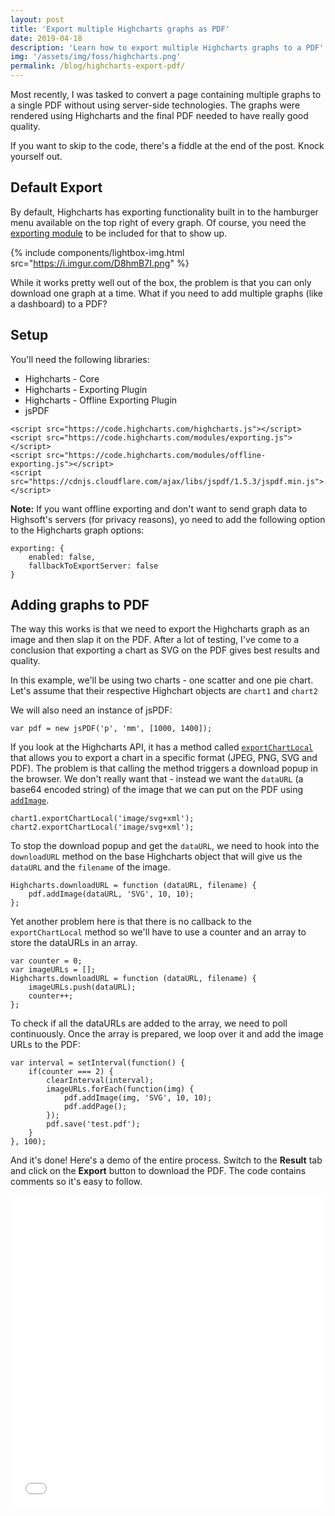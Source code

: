 ```yaml
---
layout: post
title: 'Export multiple Highcharts graphs as PDF'
date: 2019-04-18
description: 'Learn how to export multiple Highcharts graphs to a PDF'
img: '/assets/img/foss/highcharts.png'
permalink: /blog/highcharts-export-pdf/
---
```


Most recently, I was tasked to convert a page containing multiple graphs to a single PDF without using server-side technologies. The graphs were rendered using Highcharts and the final PDF needed to have really good quality.

If you want to skip to the code, there's a fiddle at the end of the post. Knock yourself out.

## Default Export

By default, Highcharts has exporting functionality built in to the hamburger menu available on the top right of every graph. Of course, you need the [exporting module](https://www.highcharts.com/docs/export-module/export-module-overview) to be included for that to show up.

{% include components/lightbox-img.html src="https://i.imgur.com/D8hmB7I.png" %}

While it works pretty well out of the box, the problem is that you can only download one graph at a time. What if you need to add multiple graphs (like a dashboard) to a PDF?

## Setup

You'll need the following libraries:

- Highcharts - Core
- Highcharts - Exporting Plugin
- Highcharts - Offline Exporting Plugin
- jsPDF

```
<script src="https://code.highcharts.com/highcharts.js"></script>
<script src="https://code.highcharts.com/modules/exporting.js"></script>
<script src="https://code.highcharts.com/modules/offline-exporting.js"></script>
<script src="https://cdnjs.cloudflare.com/ajax/libs/jspdf/1.5.3/jspdf.min.js"></script>
```

**Note:** If you want offline exporting and don't want to send graph data to Highsoft's servers (for privacy reasons), yo need to add the following option to the Highcharts graph options:

```
exporting: {
    enabled: false,
    fallbackToExportServer: false
}
```

## Adding graphs to PDF

The way this works is that we need to export the Highcharts graph as an image and then slap it on the PDF. After a lot of testing, I've come to a conclusion that exporting a chart as SVG on the PDF gives best results and quality.

In this example, we'll be using two charts - one scatter and one pie chart. Let's assume that their respective Highchart objects are `chart1` and `chart2`

We will also need an instance of jsPDF:

```
var pdf = new jsPDF('p', 'mm', [1000, 1400]);
```

If you look at the Highcharts API, it has a method called [`exportChartLocal`](https://api.highcharts.com/class-reference/Highcharts.Chart#exportChartLocal) that allows you to export a chart in a specific format (JPEG, PNG, SVG and PDF). The problem is that calling the method triggers a download popup in the browser. We don't really want that - instead we want the `dataURL` (a base64 encoded string) of the image that we can put on the PDF using [`addImage`](http://raw.githack.com/MrRio/jsPDF/master/docs/module-addImage.html).

```
chart1.exportChartLocal('image/svg+xml');
chart2.exportChartLocal('image/svg+xml');
```

To stop the download popup and get the `dataURL`, we need to hook into the `downloadURL` method on the base Highcharts object that will give us the `dataURL` and the `filename` of the image.

```
Highcharts.downloadURL = function (dataURL, filename) {
    pdf.addImage(dataURL, 'SVG', 10, 10);
};
```

Yet another problem here is that there is no callback to the `exportChartLocal` method so we'll have to use a counter and an array to store the dataURLs in an array.

```
var counter = 0;
var imageURLs = [];
Highcharts.downloadURL = function (dataURL, filename) {
    imageURLs.push(dataURL);
    counter++;
};
```

To check if all the dataURLs are added to the array, we need to poll continuously. Once the array is prepared, we loop over it and add the image URLs to the PDF:

```
var interval = setInterval(function() {
    if(counter === 2) {
        clearInterval(interval);
        imageURLs.forEach(function(img) {
            pdf.addImage(img, 'SVG', 10, 10);
            pdf.addPage();
        });
        pdf.save('test.pdf');
    }
}, 100);
```

And it's done! Here's a demo of the entire process. Switch to the **Result** tab and click on the **Export** button to download the PDF. The code contains comments so it's easy to follow.

<iframe width="100%" height="500" src="//jsfiddle.net/kunalnagar/aku06o24/53/embedded/js,html,result/" allowfullscreen="allowfullscreen" allowpaymentrequest frameborder="0"></iframe>
